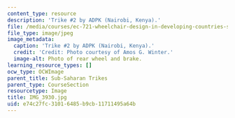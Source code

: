 ```yaml
---
content_type: resource
description: 'Trike #2 by ADPK (Nairobi, Kenya).'
file: /media/courses/ec-721-wheelchair-design-in-developing-countries-spring-2009/e74c27fc31016485b9cb11711495a64b_IMG_3930.jpg
file_type: image/jpeg
image_metadata:
  caption: 'Trike #2 by ADPK (Nairobi, Kenya).'
  credit: 'Credit: Photo courtesy of Amos G. Winter.'
  image-alt: Photo of rear wheel and brake.
learning_resource_types: []
ocw_type: OCWImage
parent_title: Sub-Saharan Trikes
parent_type: CourseSection
resourcetype: Image
title: IMG_3930.jpg
uid: e74c27fc-3101-6485-b9cb-11711495a64b
---
```

